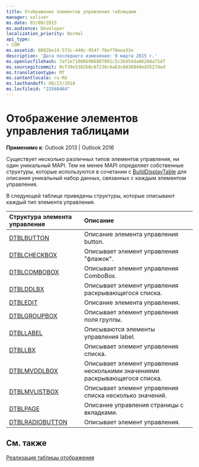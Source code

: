 ```yaml
---
title: Отображение элементов управления таблицами
manager: soliver
ms.date: 03/09/2015
ms.audience: Developer
localization_priority: Normal
api_type:
- COM
ms.assetid: 0882be14-573c-440c-954f-76ef70eea33e
description: 'Дата последнего изменения: 9 марта 2015 г.'
ms.openlocfilehash: 7af1e710006986807091c5c36d54da86204a71d7
ms.sourcegitcommit: 0cf39e5382b8c6f236c8a63c6036849ed3527ded
ms.translationtype: MT
ms.contentlocale: ru-RU
ms.lasthandoff: 08/23/2018
ms.locfileid: "22568464"
---
```

# <a name="displaying-table-controls"></a>Отображение элементов управления таблицами

  
  
**Применимо к**: Outlook 2013 | Outlook 2016 
  
Существует несколько различных типов элементов управления, ни один уникальный MAPI. Тем не менее MAPI определяет собственные структуры, которые используются в сочетании с [BuildDisplayTable](builddisplaytable.md) для описания уникальный набор данных, связанных с каждым элементом управления. 
  
В следующей таблице приведены структуры, которые описывают каждый тип элемента управления. 
  
|**Структура элемента управления**|**Описание**|
|:-----|:-----|
|[DTBLBUTTON](dtblbutton.md) <br/> |Описание элемента управления button.  <br/> |
|[DTBLCHECKBOX](dtblcheckbox.md) <br/> |Описывает элемент управления "флажок".  <br/> |
|[DTBLCOMBOBOX](dtblcombobox.md) <br/> |Описывает элемент управления ComboBox.  <br/> |
|[DTBLDDLBX](dtblddlbx.md) <br/> |Описывает элемент управления раскрывающегося списка.  <br/> |
|[DTBLEDIT](dtbledit.md) <br/> |Описание элемента управления.  <br/> |
|[DTBLGROUPBOX](dtblgroupbox.md) <br/> |Описывает элемент управления поля группы.  <br/> |
|[DTBLLABEL](dtbllabel.md) <br/> |Описываются элементы управления label.  <br/> |
|[DTBLLBX](dtbllbx.md) <br/> |Описывает элемент управления списка.  <br/> |
|[DTBLMVDDLBOX](dtblmvddlbox.md) <br/> |Описывает элемент управления несколькими значениями раскрывающегося списка.  <br/> |
|[DTBLMVLISTBOX](dtblmvlistbox.md) <br/> |Описывает элемент управления списка несколько значений.  <br/> |
|[DTBLPAGE](dtblpage.md) <br/> |Описание управления страницы с вкладками.  <br/> |
|[DTBLRADIOBUTTON](dtblradiobutton.md) <br/> |Описывает элемент управления.  <br/> |
   
## <a name="see-also"></a>См. также



[Реализация таблицы отображения](display-table-implementation.md)

